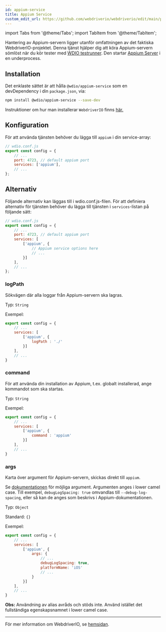 ```yaml
---
id: appium-service
title: Appium Service
custom_edit_url: https://github.com/webdriverio/webdriverio/edit/main/packages/wdio-appium-service/README.md
---
```


import Tabs from '@theme/Tabs';
import TabItem from '@theme/TabItem';

Hantering av Appium-servern ligger utanför omfattningen av det faktiska WebdriverIO-projektet. Denna tjänst hjälper dig att köra Appium-servern sömlöst när du kör tester med [WDIO testrunner](https://webdriver.io/docs/clioptions). Den startar [Appium Server](https://appium.github.io/appium.io/docs/en/about-appium/getting-started/index.html#starting-appium) i en underprocess.

## Installation

Det enklaste sättet är att hålla `@wdio/appium-service` som en devDependency i din `package.json`, via:

```sh
npm install @wdio/appium-service --save-dev
```

Instruktioner om hur man installerar `WebdriverIO` finns [här.](https://webdriver.io/docs/gettingstarted)

## Konfiguration

För att använda tjänsten behöver du lägga till `appium` i din service-array:

```js
// wdio.conf.js
export const config = {
    // ...
    port: 4723, // default appium port
    services: ['appium'],
    // ...
};
```

## Alternativ

Följande alternativ kan läggas till i wdio.conf.js-filen. För att definiera alternativ för tjänsten behöver du lägga till tjänsten i `services`-listan på följande sätt:

```js
// wdio.conf.js
export const config = {
    // ...
    port: 4723, // default appium port
    services: [
        ['appium', {
            // Appium service options here
            // ...
        }]
    ],
    // ...
};
```

### logPath
Sökvägen där alla loggar från Appium-servern ska lagras.

Typ: `String`

Exempel:
```js
export const config = {
    // ...
    services: [
        ['appium', {
            logPath : './'
        }]
    ],
    // ...
}
```

### command
För att använda din installation av Appium, t.ex. globalt installerad, ange kommandot som ska startas.

Typ: `String`

Exempel:
```js
export const config = {
    // ...
    services: [
        ['appium', {
            command : 'appium'
        }]
    ],
    // ...
}
```

### args
Karta över argument för Appium-servern, skickas direkt till `appium`.

Se [dokumentationen](https://github.com/appium/appium/blob/master/packages/appium/docs/en/cli/args.md) för möjliga argument.
Argumenten anges i lower camel case. Till exempel, `debugLogSpacing: true` omvandlas till `--debug-log-spacing`, eller så kan de anges som beskrivs i Appium-dokumentationen.

Typ: `Object`

Standard: `{}`

Exempel:
```js
export const config = {
    // ...
    services: [
        ['appium', {
            args: {
                // ...
                debugLogSpacing: true,
                platformName: 'iOS'
                // ...
            }
        }]
    ],
    // ...
}
```
**Obs:** Användning av alias avråds och stöds inte. Använd istället det fullständiga egenskapsnamnet i lower camel case.

----

För mer information om WebdriverIO, se [hemsidan](https://webdriver.io).